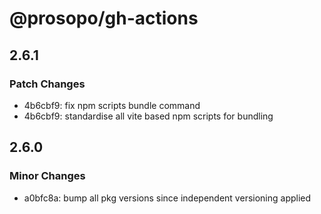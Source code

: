 # @prosopo/gh-actions

## 2.6.1
### Patch Changes

- 4b6cbf9: fix npm scripts bundle command
- 4b6cbf9: standardise all vite based npm scripts for bundling

## 2.6.0

### Minor Changes

- a0bfc8a: bump all pkg versions since independent versioning applied
